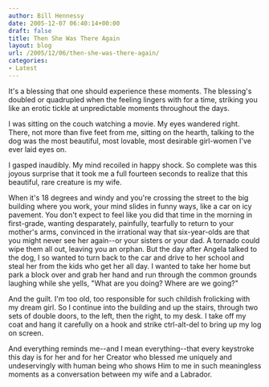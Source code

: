 ```yaml
---
author: Bill Hennessy
date: 2005-12-07 06:40:14+00:00
draft: false
title: Then She Was There Again
layout: blog
url: /2005/12/06/then-she-was-there-again/
categories:
- Latest
---
```


It's a blessing that one should experience these moments.  The blessing's doubled or quadrupled when the feeling lingers with for a time, striking you like an erotic tickle at unpredictable moments throughout the days.

I was sitting on the couch watching a movie. My eyes wandered right.  There, not more than five feet from me, sitting on the hearth, talking to the dog was the most beautiful, most lovable, most desirable girl-women I've ever laid eyes on.

I gasped inaudibly.  My mind recoiled in happy shock.  So complete was this joyous surprise that it took me a full fourteen seconds to realize that this beautiful, rare creature is my wife.

When it's 18 degrees and windy and you're crossing the street to the big building where you work, your mind slides in funny ways, like a car on icy pavement.  You don't expect to feel like you did that time in the morning in first-grade, wanting desparately, painfully, tearfully to return to your mother's arms, convinced in the irrational way that six-year-olds are that you might never see her again--or your sisters or your dad.  A tornado could wipe them all out, leaving you an orphan.  But the day after Angela talked to the dog, I so wanted to turn back to the car and drive to her school and steal her from the kids who get her all day. I wanted to take her home but park a block over and grab her hand and run through the common grounds laughing while she yells, "What are you doing?  Where are we going?"

And the guilt.  I'm too old, too responsible for such childish frolicking with my dream girl.  So I continue into the building and up the stairs, through two sets of double doors, to the left, then the right, to my desk.  I take off my coat and hang it carefully on a hook and strike ctrl-alt-del to bring up my log on screen.

And everything reminds me--and I mean everything--that every keystroke this day is for her and for her Creator who blessed me uniquely and undeservingly with human being who shows Him to me in such meaningless moments as a conversation between my wife and a Labrador.  
